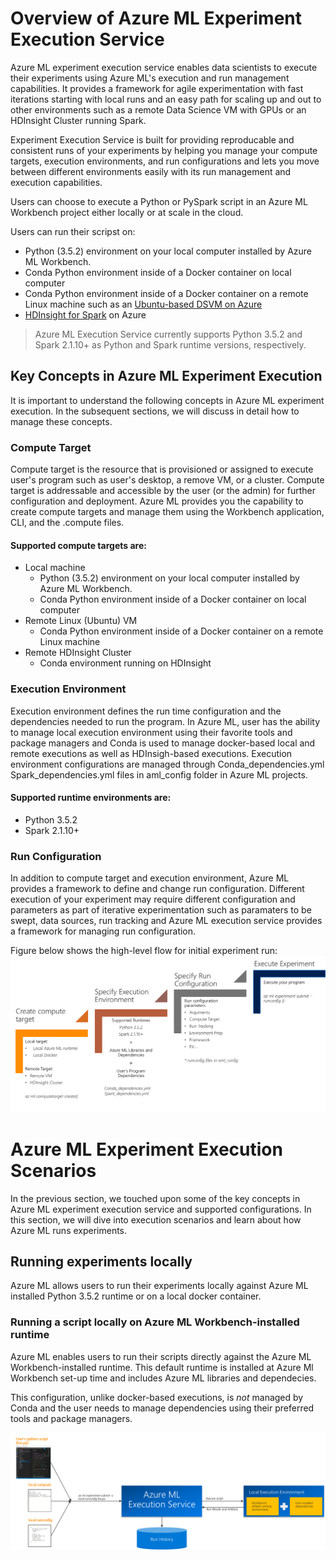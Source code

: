 # Overview of Azure ML Experiment Execution Service
Azure ML experiment execution service enables data scientists to execute their experiments using Azure ML's execution and run management capabilities. It provides a framework for agile experimentation with fast iterations starting with local runs and an easy path for scaling up and out to other environments such as a remote Data Science VM with GPUs or an HDInsight Cluster running Spark.

Experiment Execution Service is built for providing reproducable and consistent runs of your experiments by helping you manage your compute targets, execution environments, and run configurations and lets you move between different environments easily with its run management and execution capabilities. 

Users can choose to execute a Python or PySpark script in an Azure ML Workbench project either locally or at scale in the cloud. 

Users can run their scripst on: 

* Python (3.5.2) environment on your local computer installed by Azure ML Workbench.
* Conda Python environment inside of a Docker container on local computer
* Conda Python environment inside of a Docker container on a remote Linux machine such as an [Ubuntu-based DSVM on Azure](https://azuremarketplace.microsoft.com/marketplace/apps/microsoft-ads.linux-data-science-vm-ubuntu)
* [HDInsight for Spark](https://azure.microsoft.com/services/hdinsight/apache-spark/) on Azure

>Azure ML Execution Service currently supports Python 3.5.2 and Spark 2.1.10+ as Python and Spark runtime versions, respectively. 


## Key Concepts in Azure ML Experiment Execution
It is important to understand the following concepts in Azure ML experiment execution. In the subsequent sections, we will discuss in detail how to manage these concepts. 
### Compute Target
Compute target is the resource that is provisioned or assigned to execute user's program such as user's desktop, a remove VM, or a cluster. Compute target is addressable and accessible by the user (or the admin) for further configuration and deployment. Azure ML provides you the capability to create compute targets and manage them using the Workbench application, CLI, and the .compute files. 

#### Supported compute targets are:
* Local machine
    * Python (3.5.2) environment on your local computer installed by Azure ML Workbench.
    * Conda Python environment inside of a Docker container on local computer
* Remote Linux (Ubuntu) VM
    * Conda Python environment inside of a Docker container on a remote Linux machine
* Remote HDInsight Cluster
    * Conda environment running on HDInsight

### Execution Environment
Execution environment defines the run time configuration and the dependencies needed to run the program. In Azure ML, user has the ability to manage local execution environment using their favorite tools and package managers and Conda is used to manage docker-based local and remote executions as well as HDInsigh-based executions. Execution environment configurations are managed through Conda_dependencies.yml
Spark_dependencies.yml files in aml_config folder in Azure ML projects.

#### Supported runtime environments are:
* Python 3.5.2
* Spark 2.1.10+

### Run Configuration
In addition to compute target and execution environment, Azure ML provides a framework to define and change run configuration. Different execution of your experiment may require different configuration and parameters as part of iterative experimentation such as paramaters to be swept, data sources, run tracking and Azure ML execution service provides a framework for managing run configuration.

Figure below shows the high-level flow for initial experiment run:
![](media/experiment-execution-overview/experimentexecutionflow.png)

# Azure ML Experiment Execution Scenarios
In the previous section, we touched upon some of the key concepts in Azure ML experiment execution service and  supported configurations. In this section, we will dive into execution scenarios and learn about how Azure ML runs experiments.

## Running experiments locally
Azure ML allows users to run their experiments locally against Azure ML installed Python 3.5.2 runtime or on a local docker container.

### Running a script locally on Azure ML Workbench-installed runtime
Azure ML enables users to run their scripts directly against the Azure ML Workbench-installed runtime. This default runtime is installed at Azure Ml Workbench set-up time and includes Azure ML libraries and dependecies.

This configuration, unlike docker-based executions, is _not_ managed by Conda and the user needs to manage dependencies using their preferred tools and package managers. 

![](media/experiment-execution-overview/localnativerun.png)




